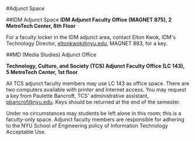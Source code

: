#Adjunct Space

##IDM Adjunct Space
**IDM Adjunct Faculty Office (MAGNET 875), 2 MetroTech Center, 8th Floor**

For a faculty locker in the IDM adjunct area, contact Elton Kwok, IDM's Technology Director, eltonkwok@nyu.edu, MAGNET 883, for a key.

##MD (Media Studies) Adjunct Office

**Technology, Culture, and Society (TCS) Adjunct Faculty Office (LC 143),<br>5 MetroTech Center, 1st floor** 

All TCS adjunct faculty members may use LC 143 as office space. There are two computers available with printer and Internet access. You may request a key from Paulette Bancroft, TCS' administrative assistant, pbancrof@nyu.edu. Keys should be returned at the end of the semester. 

Under no circumstances may students be left alone in this room; this is a faculty-only space. Adjunct faculty members are responsible for adhering to the NYU School of Engineering policy of Information Technology Acceptable Use.